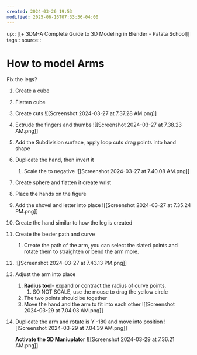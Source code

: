 ```yaml
---
created: 2024-03-26 19:53
modified: 2025-06-16T07:33:36-04:00
---
```

up::  [[+ 3DM-A Complete Guide to 3D Modeling in Blender - Patata School]]
tags::
source::
# How to model Arms


Fix the legs?
1. Create a cube
2. Flatten cube
3. Create cuts
	 ![[Screenshot 2024-03-27 at 7.37.28 AM.png]]
1. Extrude the fingers and thumbs
	 ![[Screenshot 2024-03-27 at 7.38.23 AM.png]]
5. Add the Subdivision surface, apply loop cuts drag points into hand shape
6. Duplicate the hand, then invert it
	1. Scale the to negative
	![[Screenshot 2024-03-27 at 7.40.08 AM.png]]
6. Create sphere and flatten it create wrist
7. Place the hands on the figure
8. Add the shovel and letter into place
![[Screenshot 2024-03-27 at 7.35.24 PM.png]]

9. Create the hand similar to how the leg is created
10. Create the bezier path and curve
	1. Create the path of the arm, you can select the slated points and rotate them to straighten or bend the arm more.
11. ![[Screenshot 2024-03-27 at 7.43.13 PM.png]]
12. Adjust the arm into place
	1. **Radius tool**- expand or contract the radius of curve points,
		1. SO NOT SCALE, use the mouse to drag the yellow circle
	2. The two points should be together
	3. Move the hand and the arm to fit into each other
	 ![[Screenshot 2024-03-29 at 7.04.03 AM.png]]
13. Duplicate the arm and rotate is Y -180 and move into position
	![[Screenshot 2024-03-29 at 7.04.39 AM.png]]


	**Activate the 3D Maniuplator**
	![[Screenshot 2024-03-29 at 7.36.21 AM.png]]
